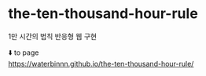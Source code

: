 # the-ten-thousand-hour-rule
1만 시간의 법칙 반응형 웹 구현

⬇️ to page <br>
https://waterbinnn.github.io/the-ten-thousand-hour-rule/
